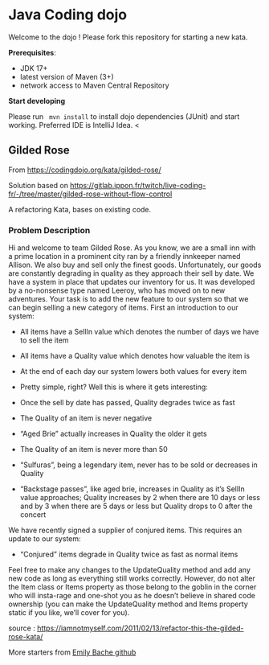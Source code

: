 # Java Coding dojo

Welcome to the dojo ! 
Please fork this repository for starting a new kata.

**Prerequisites**: 
- JDK 17+
- latest version of Maven (3+)
- network access to Maven Central Repository

**Start developing**

Please run ` mvn install` to install dojo dependencies (JUnit) and start working.
Preferred IDE is IntelliJ Idea.
<
## Gilded Rose

From https://codingdojo.org/kata/gilded-rose/

Solution based on https://gitlab.ippon.fr/twitch/live-coding-fr/-/tree/master/gilded-rose-without-flow-control

A refactoring Kata, bases on existing code.

### Problem Description
Hi and welcome to team Gilded Rose. As you know, we are a small inn with a prime location in a prominent city ran by a friendly innkeeper named Allison. We also buy and sell only the finest goods. Unfortunately, our goods are constantly degrading in quality as they approach their sell by date. We have a system in place that updates our inventory for us. It was developed by a no-nonsense type named Leeroy, who has moved on to new adventures. Your task is to add the new feature to our system so that we can begin selling a new category of items. First an introduction to our system:

- All items have a SellIn value which denotes the number of days we have to sell the item
- All items have a Quality value which denotes how valuable the item is
- At the end of each day our system lowers both values for every item

- Pretty simple, right? Well this is where it gets interesting:

- Once the sell by date has passed, Quality degrades twice as fast
- The Quality of an item is never negative
- “Aged Brie” actually increases in Quality the older it gets
- The Quality of an item is never more than 50
- “Sulfuras”, being a legendary item, never has to be sold or decreases in Quality
- “Backstage passes”, like aged brie, increases in Quality as it’s SellIn value approaches; Quality increases by 2 when there are 10 days or less and by 3 when there are 5 days or less but Quality drops to 0 after the concert

We have recently signed a supplier of conjured items. This requires an update to our system:

- “Conjured” items degrade in Quality twice as fast as normal items

Feel free to make any changes to the UpdateQuality method and add any new code as long as everything still works correctly. However, do not alter the Item class or Items property as those belong to the goblin in the corner who will insta-rage and one-shot you as he doesn’t believe in shared code ownership (you can make the UpdateQuality method and Items property static if you like, we’ll cover for you).

source : https://iamnotmyself.com/2011/02/13/refactor-this-the-gilded-rose-kata/

More starters from [Emily Bache github](https://github.com/emilybache/GildedRose-Refactoring-Kata)